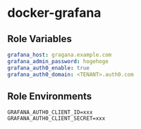 # docker-grafana

## Role Variables

```yml
grafana_host: gragana.example.com
grafana_admin_password: hogehoge
grafana_auth0_enable: true
grafana_auth0_domain: <TENANT>.auth0.com
```

## Role Environments

```
GRAFANA_AUTH0_CLIENT_ID=xxx
GRAFANA_AUTH0_CLIENT_SECRET=xxx
```
